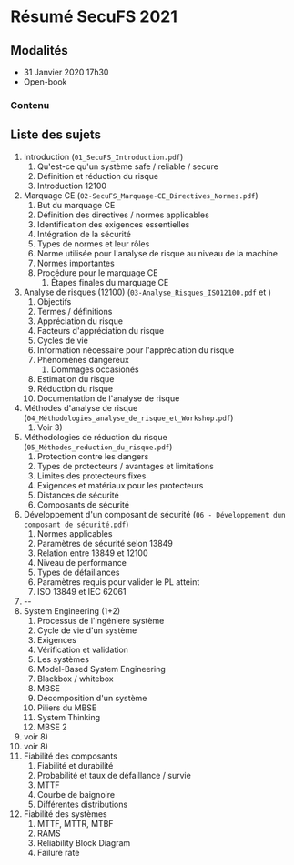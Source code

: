 # Résumé SecuFS 2021

## Modalités

- 31 Janvier 2020 17h30
- Open-book

### Contenu

## Liste des sujets

1) Introduction (``01_SecuFS_Introduction.pdf``)
   1) Qu'est-ce qu'un système safe / reliable / secure
   2) Définition et réduction du risque
   3) Introduction 12100
2) Marquage CE (``02-SecuFS_Marquage-CE_Directives_Normes.pdf``)
   1) But du marquage CE
   2) Définition des directives / normes applicables
   3) Identification des exigences essentielles
   4) Intégration de la sécurité
   5) Types de normes et leur rôles
   6) Norme utilisée pour l'analyse de risque au niveau de la machine
   7) Normes importantes
   8) Procédure pour le marquage CE
      1) Étapes finales du marquage CE
3) Analyse de risques (12100) (``03-Analyse_Risques_ISO12100.pdf`` et )
   1) Objectifs
   2) Termes / définitions
   3) Appréciation du risque
   4) Facteurs d'appréciation du risque
   5) Cycles de vie
   6) Information nécessaire pour l'appréciation du risque
   7) Phénomènes dangereux
      1) Dommages occasionés
   8) Estimation du risque
   9) Réduction du risque
   10) Documentation de l'analyse de risque
4) Méthodes d'analyse de risque (``04_Méthodologies_analyse_de_risque_et_Workshop.pdf``)
   1) Voir 3)
5) Méthodologies de réduction du risque (``05_Méthodes_reduction_du_risque.pdf``)
   1) Protection contre les dangers
   2) Types de protecteurs / avantages et limitations
   3) Limites des protecteurs fixes
   4) Exigences et matériaux pour les protecteurs
   5) Distances de sécurité
   6) Composants de sécurité
6) Développement d'un composant de sécurité (``06 - Développement dun composant de sécurité.pdf``)
   1) Normes applicables
   2) Paramètres de sécurité selon 13849
   3) Relation entre 13849 et 12100
   4) Niveau de performance
   5) Types de défaillances
   6) Paramètres requis pour valider le PL atteint
   7) ISO 13849 et IEC 62061
7) --
8) System Engineering (1+2)
   1) Processus de l'ingéniere système
   2) Cycle de vie d'un système
   3) Exigences
   4) Vérification et validation
   5) Les systèmes
   6) Model-Based System Engineering
   7) Blackbox / whitebox
   8) MBSE
   9) Décomposition d'un système
   10) Piliers du MBSE
   11) System Thinking
   12) MBSE 2
9) voir 8)
10) voir 8)
11) Fiabilité des composants
    1) Fiabilité et durabilité
    2) Probabilité et taux de défaillance / survie
    3) MTTF
    4) Courbe de baignoire
    5) Différentes distributions
12) Fiabilité des systèmes
    1) MTTF, MTTR, MTBF
    2) RAMS
    3) Reliability Block Diagram
    4) Failure rate


